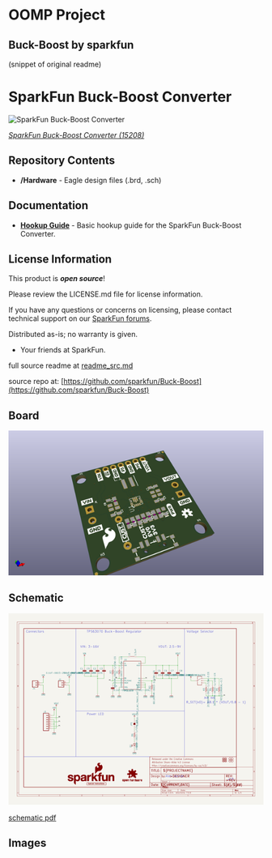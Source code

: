 # OOMP Project  
## Buck-Boost  by sparkfun  
  
(snippet of original readme)  
  
SparkFun Buck-Boost Converter  
========================================  
  
![SparkFun Buck-Boost Converter](https://cdn.sparkfun.com/assets/learn_tutorials/8/9/5/15208-SparkFun_Buck-Boost_Converter-01.jpg)  
  
[*SparkFun Buck-Boost Converter (15208)*](https://www.sparkfun.com/products/15208)  
  
<Basic description of the part.>  
  
Repository Contents  
-------------------  
  
* **/Hardware** - Eagle design files (.brd, .sch)  
  
Documentation  
--------------  
* **[Hookup Guide](https://learn.sparkfun.com/tutorials/buck-boost-hookup-guide)** - Basic hookup guide for the SparkFun Buck-Boost Converter.  
  
License Information  
-------------------  
  
This product is _**open source**_!  
  
Please review the LICENSE.md file for license information.  
  
If you have any questions or concerns on licensing, please contact technical support on our [SparkFun forums](https://forum.sparkfun.com/viewforum.php?f=152).  
  
Distributed as-is; no warranty is given.  
  
- Your friends at SparkFun.  
  
_<COLLABORATION CREDIT>_  
  
  full source readme at [readme_src.md](readme_src.md)  
  
source repo at: [https://github.com/sparkfun/Buck-Boost](https://github.com/sparkfun/Buck-Boost)  
## Board  
  
[![working_3d.png](working_3d_600.png)](working_3d.png)  
## Schematic  
  
[![working_schematic.png](working_schematic_600.png)](working_schematic.png)  
  
[schematic pdf](working_schematic.pdf)  
## Images  
